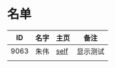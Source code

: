 
# 名单

|  ID    |  名字    |  主页    | 备注     |
| ---- | ---- | ---- | ---- |
|  9063    |   朱伟   |   [self](9063.md)   | 显示测试     |
|      |      |      |      |

